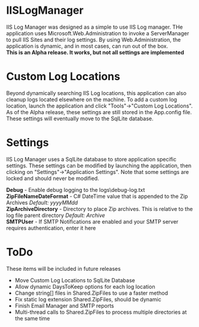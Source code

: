 # IISLogManager
IIS Log Manager was designed as a simple to use IIS Log manager.  THe application uses Microsoft.Web.Administration to invoke a ServerManager to pull IIS Sites and their log settings.
By using Web.Administration, the application is dynamic, and in most cases, can run out of the box.<br />
<b>This is an Alpha release.  It works, but not all settings are implemented</b>

# Custom Log Locations
Beyond dynamically searching IIS Log locations, this application can also cleanup logs located elsewhere on the machine.  To add a custom 
log location, launch the application and click "Tools"->"Custom Log Locations".  As of the Alpha release, these settings are still stored in the App.config file.  
These settings will eventually move to the SqlLite database.

# Settings
IIS Log Manager uses a SqlLite database to store application specific settings.  These settings can be modified by launching the application, then clicking on "Settings"->"Application Settings".  Note that some settings are locked and should never be modified.

<b>Debug</b> - Enable debug logging to the logs\debug-log.txt<br />
<b>ZipFileNameDateFormat</b> - C# DateTime value that is appended to the Zip Archives <i>Default: yyyyMMdd</i><br />
<b>ZipArchiveDirectory</b> - Directory to place Zip archives.  This is relative to the log file parent directory <i>Default: Archive</i><br />
<b>SMTPUser</b> - If SMTP Notifications are enabled and your SMTP server requires authentication, enter it here<br />

# ToDo
These items will be included in future releases

<ul>
<li>Move Custom Log Locations to SqlLite Database</li>
<li>Allow dynamic DaysToKeep options for each log location</li>
<li>Change string[] files in Shared.ZipFiles to use a faster method</li>
<li>Fix static log extension Shared.ZipFiles, should be dynamic</li>
<li>Finish Email Manager and SMTP reports</li>
<li>Multi-thread calls to Shared.ZipFiles to process multiple directories at the same time</li>
</ul>
